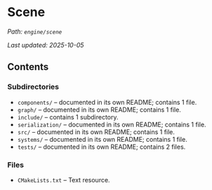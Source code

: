 # Scene

_Path: `engine/scene`_

_Last updated: 2025-10-05_


## Contents

### Subdirectories

- `components/` – documented in its own README; contains 1 file.
- `graph/` – documented in its own README; contains 1 file.
- `include/` – contains 1 subdirectory.
- `serialization/` – documented in its own README; contains 1 file.
- `src/` – documented in its own README; contains 1 file.
- `systems/` – documented in its own README; contains 1 file.
- `tests/` – documented in its own README; contains 2 files.

### Files

- `CMakeLists.txt` – Text resource.
